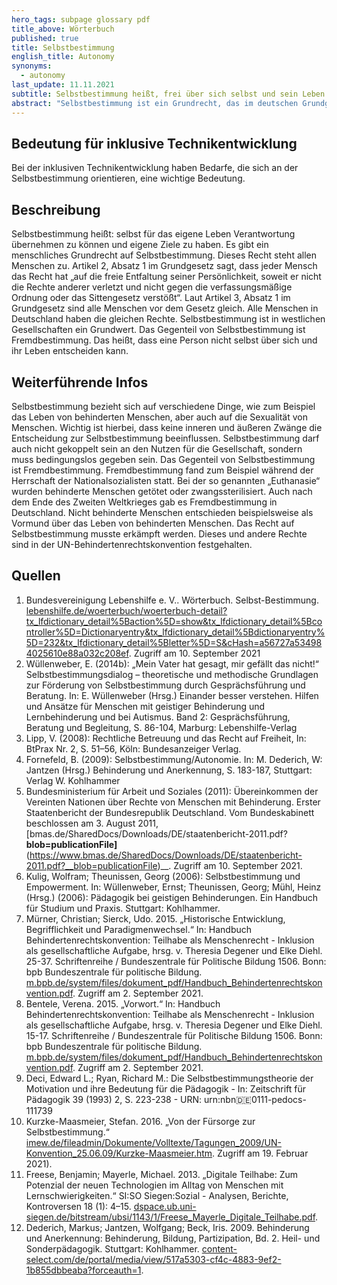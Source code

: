```yaml
---
hero_tags: subpage glossary pdf
title_above: Wörterbuch
published: true
title: Selbstbestimmung
english_title: Autonomy
synonyms:
  - autonomy
last_update: 11.11.2021
subtitle: Selbstbestimmung heißt, frei über sich selbst und sein Leben entscheiden zu können.
abstract: "Selbstbestimmung ist ein Grundrecht, das im deutschen Grundgesetz steht. Es garantiert, dass jeder Mensch sein Leben selbst gestalten kann, eigene Ziele haben darf und diese auch verwirklichen kann. Natürlich gilt das auch für Menschen mit Behinderung. Sie können Unterstützung und Beratung bekommen, aber sie entscheiden selbst. Darin muss man sie stärken und stützen. Das nennt man „Empowerment“."
---
```


## Bedeutung für inklusive Technikentwicklung

Bei der inklusiven Technikentwicklung haben Bedarfe, die sich an der Selbstbestimmung orientieren, eine wichtige Bedeutung.

## Beschreibung

Selbstbestimmung heißt: selbst für das eigene Leben Verantwortung übernehmen zu können und eigene Ziele zu haben. Es gibt ein menschliches Grundrecht auf Selbstbestimmung. Dieses Recht steht allen Menschen zu. Artikel 2, Absatz 1 im Grundgesetz sagt, dass jeder Mensch das Recht hat „auf die freie Entfaltung seiner Persönlichkeit, soweit er nicht die Rechte anderer verletzt und nicht gegen die verfassungsmäßige Ordnung oder das Sittengesetz verstößt“. Laut Artikel 3, Absatz 1 im Grundgesetz sind alle Menschen vor dem Gesetz gleich. Alle Menschen in Deutschland haben die gleichen Rechte. Selbstbestimmung ist in westlichen Gesellschaften ein Grundwert. Das Gegenteil von Selbstbestimmung ist Fremdbestimmung. Das heißt, dass eine Person nicht selbst über sich und ihr Leben entscheiden kann.

## Weiterführende Infos

Selbstbestimmung bezieht sich auf verschiedene Dinge, wie zum Beispiel das Leben von behinderten Menschen, aber auch auf die Sexualität von Menschen. Wichtig ist hierbei, dass keine inneren und äußeren Zwänge die Entscheidung zur Selbstbestimmung beeinflussen. Selbstbestimmung darf auch nicht gekoppelt sein an den Nutzen für die Gesellschaft, sondern muss bedingungslos gegeben sein. Das Gegenteil von Selbstbestimmung ist Fremdbestimmung. Fremdbestimmung fand zum Beispiel während der Herrschaft der Nationalsozialisten statt. Bei der so genannten „Euthanasie“ wurden behinderte Menschen getötet oder zwangssterilisiert. Auch nach dem Ende des Zweiten Weltkrieges gab es Fremdbestimmung in Deutschland. Nicht behinderte Menschen entschieden beispielsweise als Vormund über das Leben von behinderten Menschen. Das Recht auf Selbstbestimmung musste erkämpft werden. Dieses und andere Rechte sind in der UN-Behindertenrechtskonvention festgehalten. 

## Quellen

1. Bundesvereinigung Lebenshilfe e. V.. Wörterbuch. Selbst-Bestimmung. [lebenshilfe.de/woerterbuch/woerterbuch-detail?tx_lfdictionary_detail%5Baction%5D=show&tx_lfdictionary_detail%5Bcontroller%5D=Dictionaryentry&tx_lfdictionary_detail%5Bdictionaryentry%5D=232&tx_lfdictionary_detail%5Bletter%5D=S&cHash=a56727a534984025610e88a032c208ef](https://www.lebenshilfe.de/woerterbuch/woerterbuch-detail?tx_lfdictionary_detail%5Baction%5D=show&tx_lfdictionary_detail%5Bcontroller%5D=Dictionaryentry&tx_lfdictionary_detail%5Bdictionaryentry%5D=232&tx_lfdictionary_detail%5Bletter%5D=S&cHash=a56727a534984025610e88a032c208ef). Zugriff am 10. September 2021
2. Wüllenweber, E. (2014b): „Mein Vater hat gesagt, mir gefällt das nicht!“ Selbstbestimmungsdialog – theoretische und methodische Grundlagen zur Förderung von Selbstbestimmung durch Gesprächsführung und Beratung. In: E. Wüllenweber (Hrsg.) Einander besser verstehen. Hilfen und Ansätze für Menschen mit geistiger Behinderung und Lernbehinderung und bei Autismus. Band 2: Gesprächsführung, Beratung und Begleitung, S. 86-104, Marburg: Lebenshilfe-Verlag
3. Lipp, V. (2008): Rechtliche Betreuung und das Recht auf Freiheit, In: BtPrax Nr. 2, S. 51–56, Köln: Bundesanzeiger Verlag.
4. Fornefeld, B. (2009): Selbstbestimmung/Autonomie. In: M. Dederich, W: Jantzen (Hrsg.) Behinderung und Anerkennung, S. 183-187, Stuttgart: Verlag W. Kohlhammer
5. Bundesministerium für Arbeit und Soziales (2011): Übereinkommen der Vereinten Nationen über Rechte von Menschen mit Behinderung. Erster Staatenbericht der Bundesrepublik Deutschland. Vom Bundeskabinett beschlossen am 3. August 2011, [bmas.de/SharedDocs/Downloads/DE/staatenbericht-2011.pdf?__blob=publicationFile]__(https://www.bmas.de/SharedDocs/Downloads/DE/staatenbericht-2011.pdf?__blob=publicationFile)__. Zugriff am 10. September 2021.
6. Kulig, Wolfram; Theunissen, Georg (2006): Selbstbestimmung und Empowerment. In: Wüllenweber, Ernst; Theunissen, Georg; Mühl, Heinz (Hrsg.) (2006): Pädagogik bei geistigen Behinderungen. Ein Handbuch für Studium und Praxis. Stuttgart: Kohlhammer.
7. Mürner, Christian; Sierck, Udo. 2015. „Historische Entwicklung, Begrifflichkeit und Paradigmenwechsel.“ In: Handbuch Behindertenrechtskonvention: Teilhabe als Menschenrecht - Inklusion als gesellschaftliche Aufgabe, hrsg. v. Theresia Degener und Elke Diehl. 25-37. Schriftenreihe / Bundeszentrale für Politische Bildung 1506. Bonn: bpb Bundeszentrale für politische Bildung. [m.bpb.de/system/files/dokument_pdf/Handbuch_Behindertenrechtskonvention.pdf](https://m.bpb.de/system/files/dokument_pdf/Handbuch_Behindertenrechtskonvention.pdf). Zugriff am 2. September 2021.
8. Bentele, Verena. 2015. „Vorwort.“ In: Handbuch Behindertenrechtskonvention: Teilhabe als Menschenrecht - Inklusion als gesellschaftliche Aufgabe, hrsg. v. Theresia Degener und Elke Diehl. 15-17. Schriftenreihe / Bundeszentrale für Politische Bildung 1506. Bonn: bpb Bundeszentrale für politische Bildung. [m.bpb.de/system/files/dokument_pdf/Handbuch_Behindertenrechtskonvention.pdf](https://m.bpb.de/system/files/dokument_pdf/Handbuch_Behindertenrechtskonvention.pdf). Zugriff am 2. September 2021.
9. Deci, Edward L.; Ryan, Richard M.: Die Selbstbestimmungstheorie der Motivation und ihre Bedeutung für die Pädagogik - In: Zeitschrift für Pädagogik 39 (1993) 2, S. 223-238 - URN: urn:nbn:de:0111-pedocs-111739
10. Kurzke-Maasmeier, Stefan. 2016. „Von der Fürsorge zur Selbstbestimmung.“ [imew.de/fileadmin/Dokumente/Volltexte/Tagungen_2009/UN-Konvention_25.06.09/Kurzke-Maasmeier.htm](https://www.imew.de/fileadmin/Dokumente/Volltexte/Tagungen_2009/UN-Konvention_25.06.09/Kurzke-Maasmeier.htm). Zugriff am 19. Februar 2021).
11. Freese, Benjamin; Mayerle, Michael. 2013. „Digitale Teilhabe: Zum Potenzial der neuen Technologien im Alltag von Menschen mit Lernschwierigkeiten.“ SI:SO Siegen:Sozial - Analysen, Berichte, Kontroversen 18 (1): 4–15. [dspace.ub.uni-siegen.de/bitstream/ubsi/1143/1/Freese_Mayerle_Digitale_Teilhabe.pdf](https://dspace.ub.uni-siegen.de/bitstream/ubsi/1143/1/Freese_Mayerle_Digitale_Teilhabe.pdf).
12. Dederich, Markus; Jantzen, Wolfgang; Beck, Iris. 2009. Behinderung und Anerkennung: Behinderung, Bildung, Partizipation, Bd. 2. Heil- und Sonderpädagogik. Stuttgart: Kohlhammer. [content-select.com/de/portal/media/view/517a5303-cf4c-4883-9ef2-1b855dbbeaba?forceauth=1](https://content-select.com/de/portal/media/view/517a5303-cf4c-4883-9ef2-1b855dbbeaba?forceauth=1).
